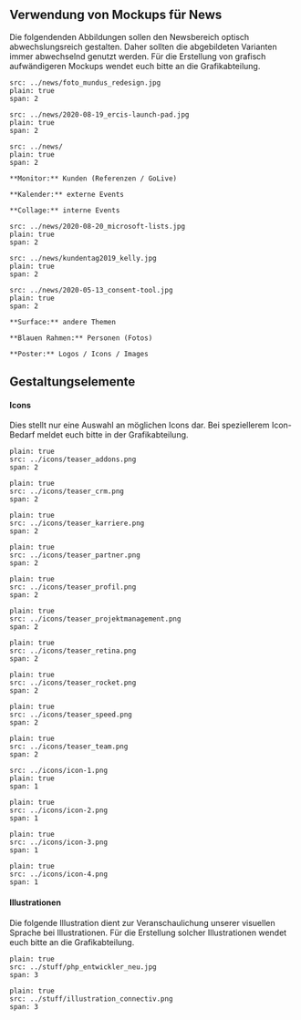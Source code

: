 ## Verwendung von Mockups für News

Die folgendenden Abbildungen sollen den Newsbereich optisch abwechslungsreich gestalten. Daher sollten die abgebildeten Varianten immer abwechselnd genutzt werden. Für die Erstellung von grafisch aufwändigeren Mockups wendet euch bitte an die Grafikabteilung.

```image
src: ../news/foto_mundus_redesign.jpg
plain: true
span: 2
```

```image
src: ../news/2020-08-19_ercis-launch-pad.jpg
plain: true
span: 2
```

```image
src: ../news/
plain: true
span: 2
```

```hint|span-2
**Monitor:** Kunden (Referenzen / GoLive)
```

```hint|span-2
**Kalender:** externe Events
```

```hint|span-2
**Collage:** interne Events 
```

```image
src: ../news/2020-08-20_microsoft-lists.jpg
plain: true
span: 2
```

```image
src: ../news/kundentag2019_kelly.jpg
plain: true
span: 2
```

```image
src: ../news/2020-05-13_consent-tool.jpg
plain: true
span: 2
```

```hint|span-2
**Surface:** andere Themen
```

```hint|span-2
**Blauen Rahmen:** Personen (Fotos) 
```

```hint|span-2
**Poster:** Logos / Icons / Images
```

## Gestaltungselemente

#### Icons
Dies stellt nur eine Auswahl an möglichen Icons dar. Bei speziellerem Icon-Bedarf meldet euch bitte in der Grafikabteilung.

```image
plain: true
src: ../icons/teaser_addons.png
span: 2
```

```image
plain: true
src: ../icons/teaser_crm.png
span: 2
```

```image
plain: true
src: ../icons/teaser_karriere.png
span: 2
```

```image
plain: true
src: ../icons/teaser_partner.png
span: 2
```

```image
plain: true
src: ../icons/teaser_profil.png
span: 2
```

```image
plain: true
src: ../icons/teaser_projektmanagement.png
span: 2
```

```image
plain: true
src: ../icons/teaser_retina.png
span: 2
```

```image
plain: true
src: ../icons/teaser_rocket.png
span: 2
```

```image
plain: true
src: ../icons/teaser_speed.png
span: 2
```

```image
plain: true
src: ../icons/teaser_team.png
span: 2
```

```image
src: ../icons/icon-1.png
plain: true
span: 1
```

```image
plain: true
src: ../icons/icon-2.png
span: 1
```

```image
plain: true
src: ../icons/icon-3.png
span: 1
```

```image
plain: true
src: ../icons/icon-4.png
span: 1
```

#### Illustrationen 
Die folgende Illustration dient zur Veranschaulichung unserer visuellen Sprache bei Illustrationen. Für die Erstellung solcher Illustrationen wendet euch bitte an die Grafikabteilung.

```image
plain: true
src: ../stuff/php_entwickler_neu.jpg
span: 3
```

```image
plain: true
src: ../stuff/illustration_connectiv.png
span: 3
```
